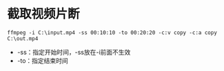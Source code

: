 # 截取视频片断

```
ffmpeg -i C:\input.mp4 -ss 00:10:10 -to 00:20:20 -c:v copy -c:a copy C:\out.mp4
```

- -ss：指定开始时间，-ss放在-i前面不生效
- -to：指定结束时间
